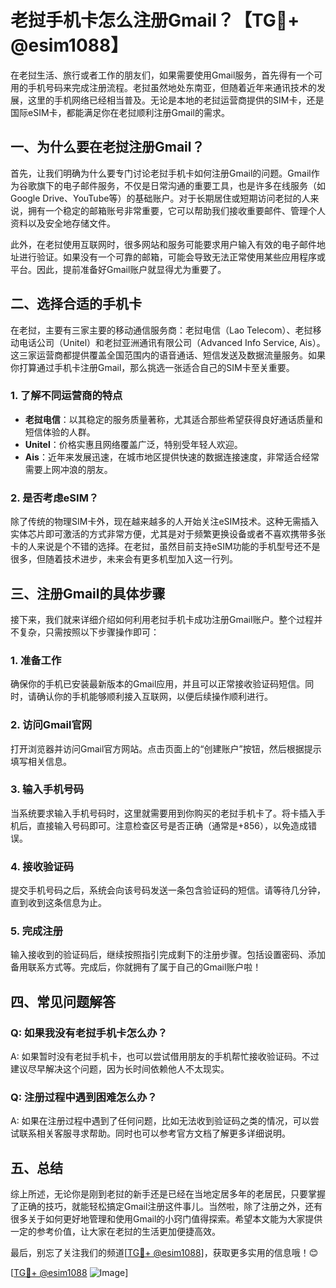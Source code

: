 # 老挝手机卡怎么注册Gmail？【TG💪+ @esim1088】

在老挝生活、旅行或者工作的朋友们，如果需要使用Gmail服务，首先得有一个可用的手机号码来完成注册流程。老挝虽然地处东南亚，但随着近年来通讯技术的发展，这里的手机网络已经相当普及。无论是本地的老挝运营商提供的SIM卡，还是国际eSIM卡，都能满足你在老挝顺利注册Gmail的需求。

## 一、为什么要在老挝注册Gmail？

首先，让我们明确为什么要专门讨论老挝手机卡如何注册Gmail的问题。Gmail作为谷歌旗下的电子邮件服务，不仅是日常沟通的重要工具，也是许多在线服务（如Google Drive、YouTube等）的基础账户。对于长期居住或短期访问老挝的人来说，拥有一个稳定的邮箱账号非常重要，它可以帮助我们接收重要邮件、管理个人资料以及安全地存储文件。

此外，在老挝使用互联网时，很多网站和服务可能要求用户输入有效的电子邮件地址进行验证。如果没有一个可靠的邮箱，可能会导致无法正常使用某些应用程序或平台。因此，提前准备好Gmail账户就显得尤为重要了。

## 二、选择合适的手机卡

在老挝，主要有三家主要的移动通信服务商：老挝电信（Lao Telecom）、老挝移动电话公司（Unitel）和老挝亚洲通讯有限公司（Advanced Info Service, Ais）。这三家运营商都提供覆盖全国范围内的语音通话、短信发送及数据流量服务。如果你打算通过手机卡注册Gmail，那么挑选一张适合自己的SIM卡至关重要。

### 1. 了解不同运营商的特点

- **老挝电信**：以其稳定的服务质量著称，尤其适合那些希望获得良好通话质量和短信体验的人群。
- **Unitel**：价格实惠且网络覆盖广泛，特别受年轻人欢迎。
- **Ais**：近年来发展迅速，在城市地区提供快速的数据连接速度，非常适合经常需要上网冲浪的朋友。

### 2. 是否考虑eSIM？

除了传统的物理SIM卡外，现在越来越多的人开始关注eSIM技术。这种无需插入实体芯片即可激活的方式非常方便，尤其是对于频繁更换设备或者不喜欢携带多张卡的人来说是个不错的选择。在老挝，虽然目前支持eSIM功能的手机型号还不是很多，但随着技术进步，未来会有更多机型加入这一行列。

## 三、注册Gmail的具体步骤

接下来，我们就来详细介绍如何利用老挝手机卡成功注册Gmail账户。整个过程并不复杂，只需按照以下步骤操作即可：

### 1. 准备工作

确保你的手机已安装最新版本的Gmail应用，并且可以正常接收验证码短信。同时，请确认你的手机能够顺利接入互联网，以便后续操作顺利进行。

### 2. 访问Gmail官网

打开浏览器并访问Gmail官方网站。点击页面上的“创建账户”按钮，然后根据提示填写相关信息。

### 3. 输入手机号码

当系统要求输入手机号码时，这里就需要用到你购买的老挝手机卡了。将卡插入手机后，直接输入号码即可。注意检查区号是否正确（通常是+856），以免造成错误。

### 4. 接收验证码

提交手机号码之后，系统会向该号码发送一条包含验证码的短信。请等待几分钟，直到收到这条信息为止。

### 5. 完成注册

输入接收到的验证码后，继续按照指引完成剩下的注册步骤。包括设置密码、添加备用联系方式等。完成后，你就拥有了属于自己的Gmail账户啦！

## 四、常见问题解答

### Q: 如果我没有老挝手机卡怎么办？
A: 如果暂时没有老挝手机卡，也可以尝试借用朋友的手机帮忙接收验证码。不过建议尽早解决这个问题，因为长时间依赖他人不太现实。

### Q: 注册过程中遇到困难怎么办？
A: 如果在注册过程中遇到了任何问题，比如无法收到验证码之类的情况，可以尝试联系相关客服寻求帮助。同时也可以参考官方文档了解更多详细说明。

## 五、总结

综上所述，无论你是刚到老挝的新手还是已经在当地定居多年的老居民，只要掌握了正确的技巧，就能轻松搞定Gmail注册这件事儿。当然啦，除了注册之外，还有很多关于如何更好地管理和使用Gmail的小窍门值得探索。希望本文能为大家提供一定的参考价值，让大家在老挝的生活更加便捷高效。

最后，别忘了关注我们的频道[[TG💪+ @esim1088](https://t.me/s/esim1088)]，获取更多实用的信息哦！😊

[[TG💪+ @esim1088](https://t.me/s/esim1088) ![Image](https://i.postimg.cc/4NQfJmqS/Snipaste-2025-05-13-00-14-12.png)]